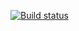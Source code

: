 [![Build status](https://ci.appveyor.com/api/projects/status/m4k42qju2yhtjurj?svg=true)](https://ci.appveyor.com/project/Uliana-O/patterns-test)